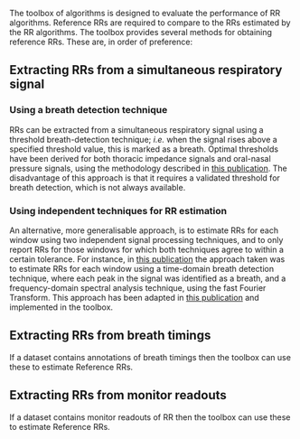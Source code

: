 The toolbox of algorithms is designed to evaluate the performance of RR algorithms. Reference RRs are required to compare to the RRs estimated by the RR algorithms. The toolbox provides several methods for obtaining reference RRs. These are, in order of preference:

## Extracting RRs from a simultaneous respiratory signal
### Using a breath detection technique
RRs can be extracted from a simultaneous respiratory signal using a threshold breath-detection technique; _i.e._ when the signal rises above a specified threshold value, this is marked as a breath. Optimal thresholds have been derived for both thoracic impedance signals and oral-nasal pressure signals, using the methodology described in [this publication](http://peterhcharlton.github.io/RRest/yhvs_assessment.html). The disadvantage of this approach is that it requires a validated threshold for breath detection, which is not always available.

### Using independent techniques for RR estimation
An alternative, more generalisable approach, is to estimate RRs for each window using two independent signal processing techniques, and to only report RRs for those windows for which both techniques agree to within a certain tolerance. For instance, in [this publication](http://doi.org/10.1007/978-3-319-18191-2_10) the approach taken was to estimate RRs for each window using a time-domain breath detection technique, where each peak in the signal was identified as a breath, and a frequency-domain spectral analysis technique, using the fast Fourier Transform. This approach has been adapted in [this publication](http://peterhcharlton.github.io/RRest/waveform_analysis.html) and implemented in the toolbox.

## Extracting RRs from breath timings
If a dataset contains annotations of breath timings then the toolbox can use these to estimate Reference RRs.

## Extracting RRs from monitor readouts
If a dataset contains monitor readouts of RR then the toolbox can use these to estimate Reference RRs.